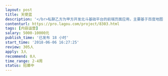 ```yaml
---                
layout: post       
title: 天使蓝           
description: '</br>私聊乙方为甲方开发北斗基础平台的前端页面应用，主要基于百度地图公共地图瓦片服务，包括以下内容：</br>1、	坐标纠偏（WGS84坐标系转换为BD09坐标系）；</br>2、	图形化标注位置信息；</br>3、	标注点详情查看（包括文字及车辆行车道示意图）；</br>4、	标注点历史轨迹查询和回放；</br>5、	基本地图工具（测距、测面、临时标记等）；</br>6、	地图显示基于MapTalks开发。</br>'     
contenturl: https://pro.lagou.com/project/8303.html      
tags: [内容运营]            
salary: 5000-10000元          
publish_time: '已发布 18 小时'         
start_time: '2018-06-06 16:27:25'           
review: 305人                   
apply: 3人                   
recommend: 0人                   
time_range: 2-4周              
status: 招募中                  
---                 
```

